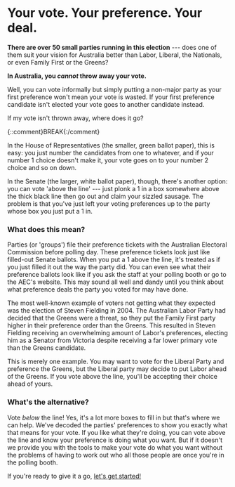# Your vote. Your preference. Your deal.

__There are over 50 small parties running in this election__ --- does one of
them suit your vision for Australia better than Labor, Liberal, the Nationals,
or even Family First or the Greens? 

__In Australia, you *cannot* throw away your vote.__

Well, you can vote informally but simply putting a non-major party as your
first preference won't mean your vote is wasted. If your first preference
candidate isn't elected your vote goes to another candidate instead.

If my vote isn't thrown away, where does it go?

{::comment}BREAK{:/comment}

In the House of Representatives (the smaller, green ballot paper), this is
easy: you just number the candidates from one to whatever, and if your number
1 choice doesn't make it, your vote goes on to your number 2 choice and so on
down.

In the Senate (the larger, white ballot paper), though, there's another
option: you can vote 'above the line' --- just plonk a 1 in a box somewhere
above the thick black line then go out and claim your sizzled sausage. The
problem is that you've just left your voting preferences up to the party whose
box you just put a 1 in.

### What does this mean?

Parties (or 'groups') file their preference tickets with the Australian
Electoral Commission before polling day. These preference tickets look just
like filled-out Senate ballots. When you put a 1 above the line, it's treated
as if you just filled it out the way the party did. You can even see what their
preference ballots look like if you ask the staff at your polling booth or go
to the AEC's website. This may sound all well and dandy until you think about
what preference deals the party you voted for may have done.

The most well-known example of voters not getting what they expected was the
election of Steven Fielding in 2004. The Australian Labor Party had decided
that the Greens were a threat, so they put the Family First party higher in
their preference order than the Greens. This resulted in Steven Fielding
receiving an overwhelming amount of Labor's preferences, electing him as a
Senator from Victoria despite receiving a far lower primary vote than the
Greens candidate.

This is merely one example. You may want to vote for the Liberal Party and
preference the Greens, but the Liberal party may decide to put Labor ahead of
the Greens. If you vote above the line, you'll be accepting their choice
ahead of yours.

### What's the alternative?

Vote *below* the line! Yes, it's a lot more boxes to fill in but that's
where we can help. We've decoded the parties' preferences to show you exactly
what that means for your vote. If you like what they're doing, you can vote
above the line and know your preference is doing what you want. But if it
doesn't we provide you with the tools to make your vote do what you want
without the problems of having to work out who all those people are once
you're in the polling booth.

If you're ready to give it a go, [let's get started!](http://belowtheline.org.au/)
